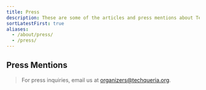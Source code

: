 ```yaml
---
title: Press
description: These are some of the articles and press mentions about Techqueria and its members.
sortLatestFirst: true
aliases:
  - /about/press/
  - /press/
---
```


## Press Mentions

> For press inquiries, email us at [organizers@techqueria.org](mailto:organizers@techqueria.org).
